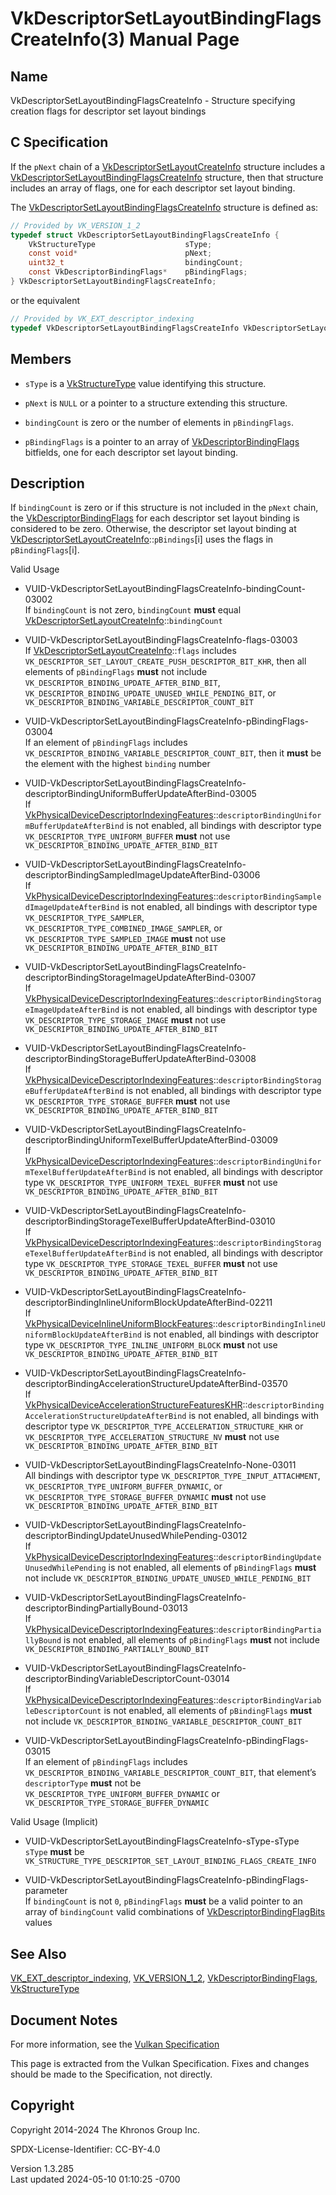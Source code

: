 # VkDescriptorSetLayoutBindingFlagsCreateInfo(3) Manual Page

## Name

VkDescriptorSetLayoutBindingFlagsCreateInfo - Structure specifying
creation flags for descriptor set layout bindings



## <a href="#_c_specification" class="anchor"></a>C Specification

If the `pNext` chain of a
[VkDescriptorSetLayoutCreateInfo](https://registry.khronos.org/vulkan/specs/1.3-extensions/man/html/VkDescriptorSetLayoutCreateInfo.html)
structure includes a
[VkDescriptorSetLayoutBindingFlagsCreateInfo](https://registry.khronos.org/vulkan/specs/1.3-extensions/man/html/VkDescriptorSetLayoutBindingFlagsCreateInfo.html)
structure, then that structure includes an array of flags, one for each
descriptor set layout binding.

The
[VkDescriptorSetLayoutBindingFlagsCreateInfo](https://registry.khronos.org/vulkan/specs/1.3-extensions/man/html/VkDescriptorSetLayoutBindingFlagsCreateInfo.html)
structure is defined as:

``` c
// Provided by VK_VERSION_1_2
typedef struct VkDescriptorSetLayoutBindingFlagsCreateInfo {
    VkStructureType                    sType;
    const void*                        pNext;
    uint32_t                           bindingCount;
    const VkDescriptorBindingFlags*    pBindingFlags;
} VkDescriptorSetLayoutBindingFlagsCreateInfo;
```

or the equivalent

``` c
// Provided by VK_EXT_descriptor_indexing
typedef VkDescriptorSetLayoutBindingFlagsCreateInfo VkDescriptorSetLayoutBindingFlagsCreateInfoEXT;
```

## <a href="#_members" class="anchor"></a>Members

- `sType` is a [VkStructureType](https://registry.khronos.org/vulkan/specs/1.3-extensions/man/html/VkStructureType.html) value identifying
  this structure.

- `pNext` is `NULL` or a pointer to a structure extending this
  structure.

- `bindingCount` is zero or the number of elements in `pBindingFlags`.

- `pBindingFlags` is a pointer to an array of
  [VkDescriptorBindingFlags](https://registry.khronos.org/vulkan/specs/1.3-extensions/man/html/VkDescriptorBindingFlags.html) bitfields,
  one for each descriptor set layout binding.

## <a href="#_description" class="anchor"></a>Description

If `bindingCount` is zero or if this structure is not included in the
`pNext` chain, the
[VkDescriptorBindingFlags](https://registry.khronos.org/vulkan/specs/1.3-extensions/man/html/VkDescriptorBindingFlags.html) for each
descriptor set layout binding is considered to be zero. Otherwise, the
descriptor set layout binding at
[VkDescriptorSetLayoutCreateInfo](https://registry.khronos.org/vulkan/specs/1.3-extensions/man/html/VkDescriptorSetLayoutCreateInfo.html)::`pBindings`\[i\]
uses the flags in `pBindingFlags`\[i\].

Valid Usage

- <a
  href="#VUID-VkDescriptorSetLayoutBindingFlagsCreateInfo-bindingCount-03002"
  id="VUID-VkDescriptorSetLayoutBindingFlagsCreateInfo-bindingCount-03002"></a>
  VUID-VkDescriptorSetLayoutBindingFlagsCreateInfo-bindingCount-03002  
  If `bindingCount` is not zero, `bindingCount` **must** equal
  [VkDescriptorSetLayoutCreateInfo](https://registry.khronos.org/vulkan/specs/1.3-extensions/man/html/VkDescriptorSetLayoutCreateInfo.html)::`bindingCount`

- <a href="#VUID-VkDescriptorSetLayoutBindingFlagsCreateInfo-flags-03003"
  id="VUID-VkDescriptorSetLayoutBindingFlagsCreateInfo-flags-03003"></a>
  VUID-VkDescriptorSetLayoutBindingFlagsCreateInfo-flags-03003  
  If
  [VkDescriptorSetLayoutCreateInfo](https://registry.khronos.org/vulkan/specs/1.3-extensions/man/html/VkDescriptorSetLayoutCreateInfo.html)::`flags`
  includes `VK_DESCRIPTOR_SET_LAYOUT_CREATE_PUSH_DESCRIPTOR_BIT_KHR`,
  then all elements of `pBindingFlags` **must** not include
  `VK_DESCRIPTOR_BINDING_UPDATE_AFTER_BIND_BIT`,
  `VK_DESCRIPTOR_BINDING_UPDATE_UNUSED_WHILE_PENDING_BIT`, or
  `VK_DESCRIPTOR_BINDING_VARIABLE_DESCRIPTOR_COUNT_BIT`

- <a
  href="#VUID-VkDescriptorSetLayoutBindingFlagsCreateInfo-pBindingFlags-03004"
  id="VUID-VkDescriptorSetLayoutBindingFlagsCreateInfo-pBindingFlags-03004"></a>
  VUID-VkDescriptorSetLayoutBindingFlagsCreateInfo-pBindingFlags-03004  
  If an element of `pBindingFlags` includes
  `VK_DESCRIPTOR_BINDING_VARIABLE_DESCRIPTOR_COUNT_BIT`, then it
  **must** be the element with the highest `binding` number

- <a
  href="#VUID-VkDescriptorSetLayoutBindingFlagsCreateInfo-descriptorBindingUniformBufferUpdateAfterBind-03005"
  id="VUID-VkDescriptorSetLayoutBindingFlagsCreateInfo-descriptorBindingUniformBufferUpdateAfterBind-03005"></a>
  VUID-VkDescriptorSetLayoutBindingFlagsCreateInfo-descriptorBindingUniformBufferUpdateAfterBind-03005  
  If
  [VkPhysicalDeviceDescriptorIndexingFeatures](https://registry.khronos.org/vulkan/specs/1.3-extensions/man/html/VkPhysicalDeviceDescriptorIndexingFeatures.html)::`descriptorBindingUniformBufferUpdateAfterBind`
  is not enabled, all bindings with descriptor type
  `VK_DESCRIPTOR_TYPE_UNIFORM_BUFFER` **must** not use
  `VK_DESCRIPTOR_BINDING_UPDATE_AFTER_BIND_BIT`

- <a
  href="#VUID-VkDescriptorSetLayoutBindingFlagsCreateInfo-descriptorBindingSampledImageUpdateAfterBind-03006"
  id="VUID-VkDescriptorSetLayoutBindingFlagsCreateInfo-descriptorBindingSampledImageUpdateAfterBind-03006"></a>
  VUID-VkDescriptorSetLayoutBindingFlagsCreateInfo-descriptorBindingSampledImageUpdateAfterBind-03006  
  If
  [VkPhysicalDeviceDescriptorIndexingFeatures](https://registry.khronos.org/vulkan/specs/1.3-extensions/man/html/VkPhysicalDeviceDescriptorIndexingFeatures.html)::`descriptorBindingSampledImageUpdateAfterBind`
  is not enabled, all bindings with descriptor type
  `VK_DESCRIPTOR_TYPE_SAMPLER`,
  `VK_DESCRIPTOR_TYPE_COMBINED_IMAGE_SAMPLER`, or
  `VK_DESCRIPTOR_TYPE_SAMPLED_IMAGE` **must** not use
  `VK_DESCRIPTOR_BINDING_UPDATE_AFTER_BIND_BIT`

- <a
  href="#VUID-VkDescriptorSetLayoutBindingFlagsCreateInfo-descriptorBindingStorageImageUpdateAfterBind-03007"
  id="VUID-VkDescriptorSetLayoutBindingFlagsCreateInfo-descriptorBindingStorageImageUpdateAfterBind-03007"></a>
  VUID-VkDescriptorSetLayoutBindingFlagsCreateInfo-descriptorBindingStorageImageUpdateAfterBind-03007  
  If
  [VkPhysicalDeviceDescriptorIndexingFeatures](https://registry.khronos.org/vulkan/specs/1.3-extensions/man/html/VkPhysicalDeviceDescriptorIndexingFeatures.html)::`descriptorBindingStorageImageUpdateAfterBind`
  is not enabled, all bindings with descriptor type
  `VK_DESCRIPTOR_TYPE_STORAGE_IMAGE` **must** not use
  `VK_DESCRIPTOR_BINDING_UPDATE_AFTER_BIND_BIT`

- <a
  href="#VUID-VkDescriptorSetLayoutBindingFlagsCreateInfo-descriptorBindingStorageBufferUpdateAfterBind-03008"
  id="VUID-VkDescriptorSetLayoutBindingFlagsCreateInfo-descriptorBindingStorageBufferUpdateAfterBind-03008"></a>
  VUID-VkDescriptorSetLayoutBindingFlagsCreateInfo-descriptorBindingStorageBufferUpdateAfterBind-03008  
  If
  [VkPhysicalDeviceDescriptorIndexingFeatures](https://registry.khronos.org/vulkan/specs/1.3-extensions/man/html/VkPhysicalDeviceDescriptorIndexingFeatures.html)::`descriptorBindingStorageBufferUpdateAfterBind`
  is not enabled, all bindings with descriptor type
  `VK_DESCRIPTOR_TYPE_STORAGE_BUFFER` **must** not use
  `VK_DESCRIPTOR_BINDING_UPDATE_AFTER_BIND_BIT`

- <a
  href="#VUID-VkDescriptorSetLayoutBindingFlagsCreateInfo-descriptorBindingUniformTexelBufferUpdateAfterBind-03009"
  id="VUID-VkDescriptorSetLayoutBindingFlagsCreateInfo-descriptorBindingUniformTexelBufferUpdateAfterBind-03009"></a>
  VUID-VkDescriptorSetLayoutBindingFlagsCreateInfo-descriptorBindingUniformTexelBufferUpdateAfterBind-03009  
  If
  [VkPhysicalDeviceDescriptorIndexingFeatures](https://registry.khronos.org/vulkan/specs/1.3-extensions/man/html/VkPhysicalDeviceDescriptorIndexingFeatures.html)::`descriptorBindingUniformTexelBufferUpdateAfterBind`
  is not enabled, all bindings with descriptor type
  `VK_DESCRIPTOR_TYPE_UNIFORM_TEXEL_BUFFER` **must** not use
  `VK_DESCRIPTOR_BINDING_UPDATE_AFTER_BIND_BIT`

- <a
  href="#VUID-VkDescriptorSetLayoutBindingFlagsCreateInfo-descriptorBindingStorageTexelBufferUpdateAfterBind-03010"
  id="VUID-VkDescriptorSetLayoutBindingFlagsCreateInfo-descriptorBindingStorageTexelBufferUpdateAfterBind-03010"></a>
  VUID-VkDescriptorSetLayoutBindingFlagsCreateInfo-descriptorBindingStorageTexelBufferUpdateAfterBind-03010  
  If
  [VkPhysicalDeviceDescriptorIndexingFeatures](https://registry.khronos.org/vulkan/specs/1.3-extensions/man/html/VkPhysicalDeviceDescriptorIndexingFeatures.html)::`descriptorBindingStorageTexelBufferUpdateAfterBind`
  is not enabled, all bindings with descriptor type
  `VK_DESCRIPTOR_TYPE_STORAGE_TEXEL_BUFFER` **must** not use
  `VK_DESCRIPTOR_BINDING_UPDATE_AFTER_BIND_BIT`

- <a
  href="#VUID-VkDescriptorSetLayoutBindingFlagsCreateInfo-descriptorBindingInlineUniformBlockUpdateAfterBind-02211"
  id="VUID-VkDescriptorSetLayoutBindingFlagsCreateInfo-descriptorBindingInlineUniformBlockUpdateAfterBind-02211"></a>
  VUID-VkDescriptorSetLayoutBindingFlagsCreateInfo-descriptorBindingInlineUniformBlockUpdateAfterBind-02211  
  If
  [VkPhysicalDeviceInlineUniformBlockFeatures](https://registry.khronos.org/vulkan/specs/1.3-extensions/man/html/VkPhysicalDeviceInlineUniformBlockFeatures.html)::`descriptorBindingInlineUniformBlockUpdateAfterBind`
  is not enabled, all bindings with descriptor type
  `VK_DESCRIPTOR_TYPE_INLINE_UNIFORM_BLOCK` **must** not use
  `VK_DESCRIPTOR_BINDING_UPDATE_AFTER_BIND_BIT`

- <a
  href="#VUID-VkDescriptorSetLayoutBindingFlagsCreateInfo-descriptorBindingAccelerationStructureUpdateAfterBind-03570"
  id="VUID-VkDescriptorSetLayoutBindingFlagsCreateInfo-descriptorBindingAccelerationStructureUpdateAfterBind-03570"></a>
  VUID-VkDescriptorSetLayoutBindingFlagsCreateInfo-descriptorBindingAccelerationStructureUpdateAfterBind-03570  
  If
  [VkPhysicalDeviceAccelerationStructureFeaturesKHR](https://registry.khronos.org/vulkan/specs/1.3-extensions/man/html/VkPhysicalDeviceAccelerationStructureFeaturesKHR.html)::`descriptorBindingAccelerationStructureUpdateAfterBind`
  is not enabled, all bindings with descriptor type
  `VK_DESCRIPTOR_TYPE_ACCELERATION_STRUCTURE_KHR` or
  `VK_DESCRIPTOR_TYPE_ACCELERATION_STRUCTURE_NV` **must** not use
  `VK_DESCRIPTOR_BINDING_UPDATE_AFTER_BIND_BIT`

- <a href="#VUID-VkDescriptorSetLayoutBindingFlagsCreateInfo-None-03011"
  id="VUID-VkDescriptorSetLayoutBindingFlagsCreateInfo-None-03011"></a>
  VUID-VkDescriptorSetLayoutBindingFlagsCreateInfo-None-03011  
  All bindings with descriptor type
  `VK_DESCRIPTOR_TYPE_INPUT_ATTACHMENT`,
  `VK_DESCRIPTOR_TYPE_UNIFORM_BUFFER_DYNAMIC`, or
  `VK_DESCRIPTOR_TYPE_STORAGE_BUFFER_DYNAMIC` **must** not use
  `VK_DESCRIPTOR_BINDING_UPDATE_AFTER_BIND_BIT`

- <a
  href="#VUID-VkDescriptorSetLayoutBindingFlagsCreateInfo-descriptorBindingUpdateUnusedWhilePending-03012"
  id="VUID-VkDescriptorSetLayoutBindingFlagsCreateInfo-descriptorBindingUpdateUnusedWhilePending-03012"></a>
  VUID-VkDescriptorSetLayoutBindingFlagsCreateInfo-descriptorBindingUpdateUnusedWhilePending-03012  
  If
  [VkPhysicalDeviceDescriptorIndexingFeatures](https://registry.khronos.org/vulkan/specs/1.3-extensions/man/html/VkPhysicalDeviceDescriptorIndexingFeatures.html)::`descriptorBindingUpdateUnusedWhilePending`
  is not enabled, all elements of `pBindingFlags` **must** not include
  `VK_DESCRIPTOR_BINDING_UPDATE_UNUSED_WHILE_PENDING_BIT`

- <a
  href="#VUID-VkDescriptorSetLayoutBindingFlagsCreateInfo-descriptorBindingPartiallyBound-03013"
  id="VUID-VkDescriptorSetLayoutBindingFlagsCreateInfo-descriptorBindingPartiallyBound-03013"></a>
  VUID-VkDescriptorSetLayoutBindingFlagsCreateInfo-descriptorBindingPartiallyBound-03013  
  If
  [VkPhysicalDeviceDescriptorIndexingFeatures](https://registry.khronos.org/vulkan/specs/1.3-extensions/man/html/VkPhysicalDeviceDescriptorIndexingFeatures.html)::`descriptorBindingPartiallyBound`
  is not enabled, all elements of `pBindingFlags` **must** not include
  `VK_DESCRIPTOR_BINDING_PARTIALLY_BOUND_BIT`

- <a
  href="#VUID-VkDescriptorSetLayoutBindingFlagsCreateInfo-descriptorBindingVariableDescriptorCount-03014"
  id="VUID-VkDescriptorSetLayoutBindingFlagsCreateInfo-descriptorBindingVariableDescriptorCount-03014"></a>
  VUID-VkDescriptorSetLayoutBindingFlagsCreateInfo-descriptorBindingVariableDescriptorCount-03014  
  If
  [VkPhysicalDeviceDescriptorIndexingFeatures](https://registry.khronos.org/vulkan/specs/1.3-extensions/man/html/VkPhysicalDeviceDescriptorIndexingFeatures.html)::`descriptorBindingVariableDescriptorCount`
  is not enabled, all elements of `pBindingFlags` **must** not include
  `VK_DESCRIPTOR_BINDING_VARIABLE_DESCRIPTOR_COUNT_BIT`

- <a
  href="#VUID-VkDescriptorSetLayoutBindingFlagsCreateInfo-pBindingFlags-03015"
  id="VUID-VkDescriptorSetLayoutBindingFlagsCreateInfo-pBindingFlags-03015"></a>
  VUID-VkDescriptorSetLayoutBindingFlagsCreateInfo-pBindingFlags-03015  
  If an element of `pBindingFlags` includes
  `VK_DESCRIPTOR_BINDING_VARIABLE_DESCRIPTOR_COUNT_BIT`, that element’s
  `descriptorType` **must** not be
  `VK_DESCRIPTOR_TYPE_UNIFORM_BUFFER_DYNAMIC` or
  `VK_DESCRIPTOR_TYPE_STORAGE_BUFFER_DYNAMIC`

Valid Usage (Implicit)

- <a href="#VUID-VkDescriptorSetLayoutBindingFlagsCreateInfo-sType-sType"
  id="VUID-VkDescriptorSetLayoutBindingFlagsCreateInfo-sType-sType"></a>
  VUID-VkDescriptorSetLayoutBindingFlagsCreateInfo-sType-sType  
  `sType` **must** be
  `VK_STRUCTURE_TYPE_DESCRIPTOR_SET_LAYOUT_BINDING_FLAGS_CREATE_INFO`

- <a
  href="#VUID-VkDescriptorSetLayoutBindingFlagsCreateInfo-pBindingFlags-parameter"
  id="VUID-VkDescriptorSetLayoutBindingFlagsCreateInfo-pBindingFlags-parameter"></a>
  VUID-VkDescriptorSetLayoutBindingFlagsCreateInfo-pBindingFlags-parameter  
  If `bindingCount` is not `0`, `pBindingFlags` **must** be a valid
  pointer to an array of `bindingCount` valid combinations of
  [VkDescriptorBindingFlagBits](https://registry.khronos.org/vulkan/specs/1.3-extensions/man/html/VkDescriptorBindingFlagBits.html) values

## <a href="#_see_also" class="anchor"></a>See Also

[VK_EXT_descriptor_indexing](https://registry.khronos.org/vulkan/specs/1.3-extensions/man/html/VK_EXT_descriptor_indexing.html),
[VK_VERSION_1_2](https://registry.khronos.org/vulkan/specs/1.3-extensions/man/html/VK_VERSION_1_2.html),
[VkDescriptorBindingFlags](https://registry.khronos.org/vulkan/specs/1.3-extensions/man/html/VkDescriptorBindingFlags.html),
[VkStructureType](https://registry.khronos.org/vulkan/specs/1.3-extensions/man/html/VkStructureType.html)

## <a href="#_document_notes" class="anchor"></a>Document Notes

For more information, see the <a
href="https://registry.khronos.org/vulkan/specs/1.3-extensions/html/vkspec.html#VkDescriptorSetLayoutBindingFlagsCreateInfo"
target="_blank" rel="noopener">Vulkan Specification</a>

This page is extracted from the Vulkan Specification. Fixes and changes
should be made to the Specification, not directly.

## <a href="#_copyright" class="anchor"></a>Copyright

Copyright 2014-2024 The Khronos Group Inc.

SPDX-License-Identifier: CC-BY-4.0

Version 1.3.285  
Last updated 2024-05-10 01:10:25 -0700
